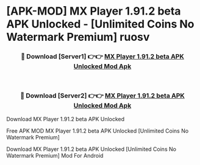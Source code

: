 # [APK-MOD] MX Player 1.91.2 beta APK Unlocked - [Unlimited Coins No Watermark Premium] ruosv



<div align="center">
<h3>🔴 Download [Server1] 👉👉 <a href="https://momento.my/?title=MX_Player_1.91.2_beta_APK_Unlocked">MX Player 1.91.2 beta APK Unlocked Mod Apk</a></h3><br>

<h3>🔴 Download [Server2] 👉👉 <a href="https://momento.my/?title=MX_Player_1.91.2_beta_APK_Unlocked">MX Player 1.91.2 beta APK Unlocked Mod Apk</a></h3>
</div>



Download MX Player 1.91.2 beta APK Unlocked 

Free APK MOD MX Player 1.91.2 beta APK Unlocked [Unlimited Coins No Watermark Premium]

Download MX Player 1.91.2 beta APK Unlocked [Unlimited Coins No Watermark Premium] Mod For Android
